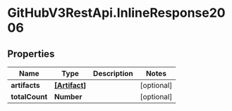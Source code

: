 # GitHubV3RestApi.InlineResponse2006

## Properties

Name | Type | Description | Notes
------------ | ------------- | ------------- | -------------
**artifacts** | [**[Artifact]**](Artifact.md) |  | [optional] 
**totalCount** | **Number** |  | [optional] 


